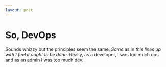 ```yaml
---
layout: post
---
```

# So, DevOps

Sounds whizzy but the principles seem the same.  _Same_ as in _this lines up with I feel it *ought* to be done_.  Really, as a developer, I was too much ops and as an admin I was too much dev.